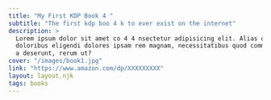```yaml
---
title: "My First KDP Book 4 "
subtitle: "The first kdp boo 4 k to ever exist on the internet"
description: >
  Lorem ipsum dolor sit amet co 4 4 nsectetur adipisicing elit. Alias quas est
  doloribus eligendi dolores ipsam rem magnam, necessitatibus quod commodi neque
  a deserunt, rerum ut?
cover: "/images/book1.jpg"
link: "https://www.amazon.com/dp/XXXXXXXXX"
layout: layout.njk
tags: books
---
```

